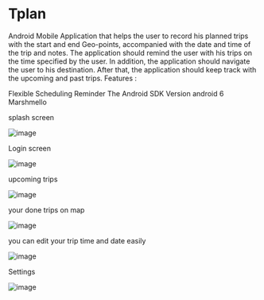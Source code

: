 # Tplan
Android Mobile Application that helps the user to record his planned trips with the start and end Geo-points, accompanied with the date and time of the trip
and notes. The application should remind the user with his trips on the time specified
by the user. In addition, the application should navigate the user to his destination. After that, the application should keep track with the upcoming and past trips.
Features :

Flexible Scheduling
Reminder
The Android SDK Version android 6 Marshmello 

splash screen 

![image](https://user-images.githubusercontent.com/34632263/39592214-66d9bbe2-4f06-11e8-9243-86ef8f9ecfa9.png)


Login screen 


![image](https://user-images.githubusercontent.com/34632263/39592078-0af12798-4f06-11e8-94bc-e7d3583f215d.png)



upcoming trips

![image](https://user-images.githubusercontent.com/34632263/39592049-ee751d40-4f05-11e8-9d67-7f4cb6f1f90b.png)



your done trips on map 


![image](https://user-images.githubusercontent.com/34632263/39592007-d1a99d26-4f05-11e8-93a6-2c6838c194a2.png)


you can edit your trip time and date easily 

![image](https://user-images.githubusercontent.com/34632263/39592123-34bfebae-4f06-11e8-96fd-8b65ae3ae51b.png)


Settings

![image](https://user-images.githubusercontent.com/34632263/39592310-ac608fd8-4f06-11e8-86d3-4db17a3abf45.png)

